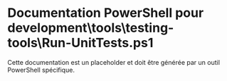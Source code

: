 # Documentation PowerShell pour development\tools\testing-tools\Run-UnitTests.ps1

Cette documentation est un placeholder et doit être générée par un outil PowerShell spécifique.
